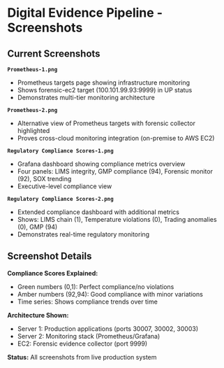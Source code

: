 # Digital Evidence Pipeline - Screenshots

## Current Screenshots

**`Prometheus-1.png`**
- Prometheus targets page showing infrastructure monitoring
- Shows forensic-ec2 target (100.101.99.93:9999) in UP status
- Demonstrates multi-tier monitoring architecture

**`Prometheus-2.png`** 
- Alternative view of Prometheus targets with forensic collector highlighted
- Proves cross-cloud monitoring integration (on-premise to AWS EC2)

**`Regulatory Compliance Scores-1.png`**
- Grafana dashboard showing compliance metrics overview
- Four panels: LIMS integrity, GMP compliance (94), Forensic monitor (92), SOX trending
- Executive-level compliance view

**`Regulatory Compliance Scores-2.png`**
- Extended compliance dashboard with additional metrics
- Shows: LIMS chain (1), Temperature violations (0), Trading anomalies (0), GMP (94)
- Demonstrates real-time regulatory monitoring

## Screenshot Details

**Compliance Scores Explained:**
- Green numbers (0,1): Perfect compliance/no violations
- Amber numbers (92,94): Good compliance with minor variations
- Time series: Shows compliance trends over time

**Architecture Shown:**
- Server 1: Production applications (ports 30007, 30002, 30003)
- Server 2: Monitoring stack (Prometheus/Grafana)  
- EC2: Forensic evidence collector (port 9999)

**Status:** All screenshots from live production system
